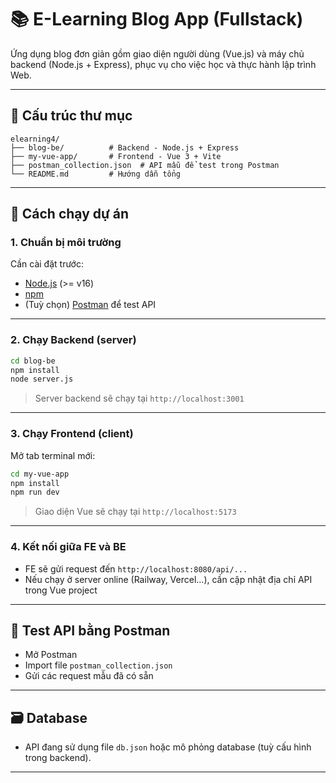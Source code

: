 # 📚 E-Learning Blog App (Fullstack)

Ứng dụng blog đơn giản gồm giao diện người dùng (Vue.js) và máy chủ backend (Node.js + Express), phục vụ cho việc học và thực hành lập trình Web.

---

## 📁 Cấu trúc thư mục

```
elearning4/
├── blog-be/          # Backend - Node.js + Express
├── my-vue-app/       # Frontend - Vue 3 + Vite
├── postman_collection.json  # API mẫu để test trong Postman
└── README.md         # Hướng dẫn tổng
```

---

## 🚀 Cách chạy dự án

### 1. Chuẩn bị môi trường

Cần cài đặt trước:
- [Node.js](https://nodejs.org/) (>= v16)
- [npm](https://www.npmjs.com/)
- (Tuỳ chọn) [Postman](https://www.postman.com/) để test API

---

### 2. Chạy Backend (server)

```bash
cd blog-be
npm install
node server.js
```

> Server backend sẽ chạy tại `http://localhost:3001`

---

### 3. Chạy Frontend (client)

Mở tab terminal mới:

```bash
cd my-vue-app
npm install
npm run dev
```

> Giao diện Vue sẽ chạy tại `http://localhost:5173`

---

### 4. Kết nối giữa FE và BE

- FE sẽ gửi request đến `http://localhost:8080/api/...`
- Nếu chạy ở server online (Railway, Vercel...), cần cập nhật địa chỉ API trong Vue project

---

## 📮 Test API bằng Postman

- Mở Postman
- Import file `postman_collection.json`
- Gửi các request mẫu đã có sẵn

---

## 🗃️ Database

- API đang sử dụng file `db.json` hoặc mô phỏng database (tuỳ cấu hình trong backend).

---
